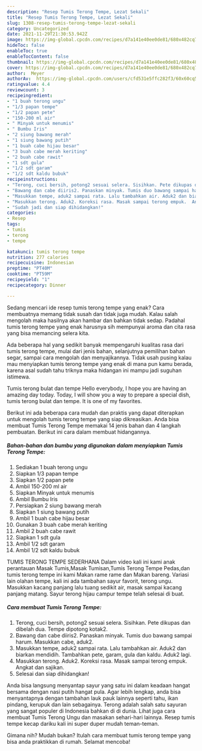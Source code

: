 ```yaml
---
description: "Resep Tumis Terong Tempe, Lezat Sekali"
title: "Resep Tumis Terong Tempe, Lezat Sekali"
slug: 1308-resep-tumis-terong-tempe-lezat-sekali
category: Uncategorized
date: 2021-11-29T21:30:53.942Z
image: https://img-global.cpcdn.com/recipes/d7a141e40ee0de81/680x482cq70/tumis-terong-tempe-foto-resep-utama.jpg
hideToc: false
enableToc: true
enableTocContent: false
thumbnail: https://img-global.cpcdn.com/recipes/d7a141e40ee0de81/680x482cq70/tumis-terong-tempe-foto-resep-utama.jpg
cover: https://img-global.cpcdn.com/recipes/d7a141e40ee0de81/680x482cq70/tumis-terong-tempe-foto-resep-utama.jpg
author:  Meyer
authorAv:  https://img-global.cpcdn.com/users/cfd531e5ffc282f3/60x60cq50/avatar.jpg
ratingvalue: 4.4
reviewcount: 3
recipeingredient:
- "1 buah terong ungu"
- "1/3 papan tempe"
- "1/2 papan pete"
- "150-200 ml air"
- " Minyak untuk menumis"
- " Bumbu Iris"
- "2 siung bawang merah"
- "1 siung bawang putih"
- "1 buah cabe hijau besar"
- "3 buah cabe merah keriting"
- "2 buah cabe rawit"
- "1 sdt gula"
- "1/2 sdt garam"
- "1/2 sdt kaldu bubuk"
recipeinstructions:
- "Terong, cuci bersih, potong2 sesuai selera. Sisihkan. Pete dikupas dan dibelah dua. Tempe dipotong kotak2."
- "Bawang dan cabe diiris2. Panaskan minyak. Tumis duo bawang sampai harum. Masukkan cabe, aduk2."
- "Masukkan tempe, aduk2 sampai rata. Lalu tambahkan air. Aduk2 dan biarkan mendidih.  Tambahkan pete, garam, gula dan kaldu. Aduk2 lagi."
- "Masukkan terong. Aduk2. Koreksi rasa. Masak sampai terong empuk.  Angkat dan sajikan."
- "Sudah jadi dan siap dihidangkan!"
categories:
- Resep
tags:
- tumis
- terong
- tempe

katakunci: tumis terong tempe 
nutrition: 277 calories
recipecuisine: Indonesian
preptime: "PT40M"
cooktime: "PT59M"
recipeyield: "1"
recipecategory: Dinner

---
```



Sedang mencari ide resep tumis terong tempe yang enak? Cara membuatnya memang tidak susah dan tidak juga mudah. Kalau salah mengolah maka hasilnya akan hambar dan bahkan tidak sedap. Padahal tumis terong tempe yang enak harusnya sih mempunyai aroma dan cita rasa yang bisa memancing selera kita.


Ada beberapa hal yang sedikit banyak mempengaruhi kualitas rasa dari tumis terong tempe, mulai dari jenis bahan, selanjutnya pemilihan bahan segar, sampai cara mengolah dan menyajikannya. Tidak usah pusing kalau mau menyiapkan tumis terong tempe yang enak di mana pun kamu berada, karena asal sudah tahu triknya maka hidangan ini mampu jadi suguhan istimewa.

Tumis terong bulat dan tempe Hello everybody, I hope you are having an amazing day today. Today, I will show you a way to prepare a special dish, tumis terong bulat dan tempe. It is one of my favorites.


Berikut ini ada beberapa cara mudah dan praktis yang dapat diterapkan untuk mengolah tumis terong tempe yang siap dikreasikan. Anda bisa membuat Tumis Terong Tempe memakai 14 jenis bahan dan 4 langkah pembuatan. Berikut ini cara dalam membuat hidangannya.

<!--inarticleads1-->

##### Bahan-bahan dan bumbu yang digunakan dalam menyiapkan Tumis Terong Tempe:

1. Sediakan 1 buah terong ungu
1. Siapkan 1/3 papan tempe
1. Siapkan 1/2 papan pete
1. Ambil 150-200 ml air
1. Siapkan  Minyak untuk menumis
1. Ambil  Bumbu Iris
1. Persiapkan 2 siung bawang merah
1. Siapkan 1 siung bawang putih
1. Ambil 1 buah cabe hijau besar
1. Gunakan 3 buah cabe merah keriting
1. Ambil 2 buah cabe rawit
1. Siapkan 1 sdt gula
1. Ambil 1/2 sdt garam
1. Ambil 1/2 sdt kaldu bubuk


TUMIS TERONG TEMPE SEDERHANA Dalam video kali ini kami anak perantauan Masak Tumis,Masak Tumisan,Tumis Terong Tempe Pedas,dan tumis terong tempe ini kami Makan rame rame dan Makan bareng. Variasi lain olahan tempe, kali ini ada tambahan sayur favorit, terong ungu. Masukkan kacang panjang lalu tuang sedikit air, masak sampai kacang panjang matang. Sayur terong hijau campur tempe telah selesai di buat. 

<!--inarticleads2-->

##### Cara membuat Tumis Terong Tempe:

1. Terong, cuci bersih, potong2 sesuai selera. Sisihkan. Pete dikupas dan dibelah dua. Tempe dipotong kotak2.
1. Bawang dan cabe diiris2. Panaskan minyak. Tumis duo bawang sampai harum. Masukkan cabe, aduk2.
1. Masukkan tempe, aduk2 sampai rata. Lalu tambahkan air. Aduk2 dan biarkan mendidih.  Tambahkan pete, garam, gula dan kaldu. Aduk2 lagi.
1. Masukkan terong. Aduk2. Koreksi rasa. Masak sampai terong empuk.  Angkat dan sajikan.
1. Selesai dan siap dihidangkan!

Anda bisa langsung menyantap sayur yang satu ini dalam keadaan hangat bersama dengan nasi putih hangat pula. Agar lebih lengkap, anda bisa menyantapnya dengan tambahan lauk pauk lainnya seperti tahu, ikan pindang, kerupuk dan lain sebagainya. Terong adalah salah satu sayuran yang sangat populer di Indonesia bahkan di di dunia. Lihat juga cara membuat Tumis Terong Ungu dan masakan sehari-hari lainnya. Resep tumis tempe kecap dariku kali ini super duper mudah teman-teman. 

Gimana nih? Mudah bukan? Itulah cara membuat tumis terong tempe yang bisa anda praktikkan di rumah. Selamat mencoba!
